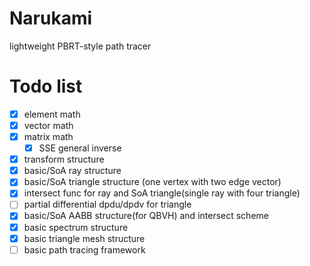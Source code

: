 # Narukami
lightweight PBRT-style path tracer

# Todo list
 - [x] element math 
 - [x] vector math
 - [x] matrix math
   - [x] SSE general inverse
 - [x] transform structure
 - [x] basic/SoA ray structure
 - [x] basic/SoA triangle structure (one vertex with two edge vector)
 - [x] intersect func for ray and SoA triangle(single ray with four triangle)
 - [ ] partial differential dpdu/dpdv for triangle
 - [x] basic/SoA AABB structure(for QBVH) and intersect scheme
 - [x] basic spectrum structure
 - [x] basic triangle mesh structure 
 - [ ] basic path tracing framework
